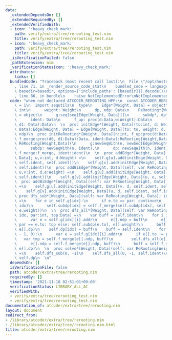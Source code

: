 ```yaml
---
data:
  _extendedDependsOn: []
  _extendedRequiredBy: []
  _extendedVerifiedWith:
  - icon: ':heavy_check_mark:'
    path: verify/extra/tree/rerooting_test.nim
    title: verify/extra/tree/rerooting_test.nim
  - icon: ':heavy_check_mark:'
    path: verify/extra/tree/rerooting_test.nim
    title: verify/extra/tree/rerooting_test.nim
  _isVerificationFailed: false
  _pathExtension: nim
  _verificationStatusIcon: ':heavy_check_mark:'
  attributes:
    links: []
  bundledCode: "Traceback (most recent call last):\n  File \"/opt/hostedtoolcache/Python/3.10.6/x64/lib/python3.10/site-packages/onlinejudge_verify/documentation/build.py\"\
    , line 71, in _render_source_code_stat\n    bundled_code = language.bundle(stat.path,\
    \ basedir=basedir, options={'include_paths': [basedir]}).decode()\n  File \"/opt/hostedtoolcache/Python/3.10.6/x64/lib/python3.10/site-packages/onlinejudge_verify/languages/nim.py\"\
    , line 86, in bundle\n    raise NotImplementedError\nNotImplementedError\n"
  code: "when not declared ATCODER_REROOTING_HPP:\n  const ATCODER_REROOTING_HPP*\
    \ = 1\n  import sequtils\n  type\n    Edge*[Weight, Data] = object\n      to:\
    \ int\n      weight: Weight\n      dp, ndp: Data\n    ReRooting*[Weight, Data]\
    \ = object\n      g:seq[seq[Edge[Weight, Data]]]\n      subdp*, dp*: seq[Data]\n\
    \      ident: Data\n      f_up: proc(d:Data,w:Weight):Data\n      f_merge: proc(d0,\
    \ d1: Data):Data\n  \n  proc initEdge*[Weight, Data](to:int, d: Weight, dp, ndp:\
    \ Data):Edge[Weight, Data] = Edge[Weight, Data](to: to, weight: d, dp: dp, ndp:\
    \ ndp)\n  proc initReRooting*[Weight, Data](n:int, f_up:proc(d:Data,w:Weight):Data,\
    \ f_merge:proc(d0, d1:Data):Data, ident:Data):ReRooting[Weight,Data] =\n    return\
    \ ReRooting[Weight,Data](\n      g:newSeqWith(n, newSeq[Edge[Weight, Data]]()),\n\
    \      subdp: newSeqWith(n, ident),\n      dp: newSeqWith(n, ident),\n      f_up:f_up,\
    \ f_merge:f_merge, ident:ident)\n  \n  proc addEdge*[Weight, Data](self: var ReRooting[Weight,\
    \ Data]; u,v:int, d:Weight) =\n    self.g[u].add(initEdge[Weight, Data](v, d,\
    \ self.ident, self.ident))\n    self.g[v].add(initEdge[Weight, Data](u, d, self.ident,\
    \ self.ident))\n  proc addBiEdge*[Weight, Data](self: var ReRooting[Weight, Data];\
    \ u,v:int, d,e:Weight) =\n    self.g[u].add(initEdge[Weight, Data](v, d, self.ident,\
    \ self.ident))\n    self.g[v].add(initEdge[Weight, Data](u, e, self.ident, self.ident))\n\
    \  proc addBiEdge*[Weight, Data](self: var ReRooting[Weight, Data]; u,v:int, d:Weight)\
    \ =\n    self.g[u].add(initEdge[Weight, Data](v, d, self.ident, self.ident))\n\
    \    self.g[v].add(initEdge[Weight, Data](u, d, self.ident, self.ident))\n\n \
    \ proc dfs_sub*[Weight, Data](self: var ReRooting[Weight, Data]; idx, par:int)\
    \ =\n    for e in self.g[idx]:\n      if e.to == par: continue\n      self.dfs_sub(e.to,\
    \ idx)\n      self.subdp[idx] = self.f_merge(self.subdp[idx], self.f_up(self.subdp[e.to],\
    \ e.weight))\n  \n  proc dfs_all*[Weight, Data](self: var ReRooting[Weight, Data];\
    \ idx, par:int, top:Data) =\n    var buff = self.ident\n    for i in 0..<self.g[idx].len:\n\
    \      var e = self.g[idx][i].addr\n      e[].ndp = buff\n      e[].dp = self.f_up(if\
    \ par == e.to: top else: self.subdp[e.to], e[].weight)\n      buff = self.f_merge(buff,\
    \ e[].dp)\n    self.dp[idx] = buff\n    buff = self.ident\n    for i in countdown(self.g[idx].len\
    \ - 1, 0):\n      var e = self.g[idx][i].addr\n      if e[].to != par:\n     \
    \   var tmp = self.f_merge(e[].ndp, buff)\n        self.dfs_all(e[].to, idx, tmp)\n\
    \      e[].ndp = self.f_merge(e[].ndp, buff)\n      buff = self.f_merge(buff,\
    \ e[].dp)\n  \n  proc solve*[Weight, Data](self: var ReRooting[Weight, Data]):seq[Data]\
    \ =\n    self.dfs_sub(0, -1)\n    self.dfs_all(0, -1, self.ident)\n    return\
    \ self.dp\n  \n"
  dependsOn: []
  isVerificationFile: false
  path: atcoder/extra/tree/rerooting.nim
  requiredBy: []
  timestamp: '2021-11-18 02:51:01+09:00'
  verificationStatus: LIBRARY_ALL_AC
  verifiedWith:
  - verify/extra/tree/rerooting_test.nim
  - verify/extra/tree/rerooting_test.nim
documentation_of: atcoder/extra/tree/rerooting.nim
layout: document
redirect_from:
- /library/atcoder/extra/tree/rerooting.nim
- /library/atcoder/extra/tree/rerooting.nim.html
title: atcoder/extra/tree/rerooting.nim
---
```

